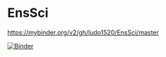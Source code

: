 # EnsSci

https://mybinder.org/v2/gh/ludo1520/EnsSci/master

[![Binder](https://mybinder.org/badge_logo.svg)](https://mybinder.org/v2/gh/ludo1520/EnsSci/master)
